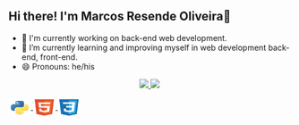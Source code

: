 ## Hi there! I'm Marcos Resende Oliveira👋

- 🔭 I'm currently working on back-end web development.
- 🌱 I’m currently learning and improving myself in web development back-end, front-end.
- 😄 Pronouns: he/his

<div align="center">
  <a href="https://github.com/marcosresendeoliveira">
  <img height="180em" src="https://github-readme-stats.vercel.app/api?username=marcosresendeoliveira&show_icons=true&theme=gruvbox&include_all_commits=true&count_private=true"/>
  <img height="180em" src="https://github-readme-stats.vercel.app/api/top-langs/?username=marcosresendeoliveira&layout=compact&langs_count=7&theme=gruvbox"/>
</div>
  
<div style="display: inline_block"><br>
  <img align="center" alt="Python" height="30" width="40" src="https://raw.githubusercontent.com/devicons/devicon/master/icons/python/python-original.svg">
  <img align="center" alt="HTML" height="30" width="40" src="https://raw.githubusercontent.com/devicons/devicon/master/icons/html5/html5-original.svg">
  <img align="center" alt="CSS" height="30" width="40" src="https://raw.githubusercontent.com/devicons/devicon/master/icons/css3/css3-original.svg">
</div>
  
  ##
  

 
